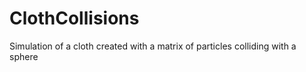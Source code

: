 # ClothCollisions
 Simulation of a cloth created with a matrix of particles colliding with a sphere
